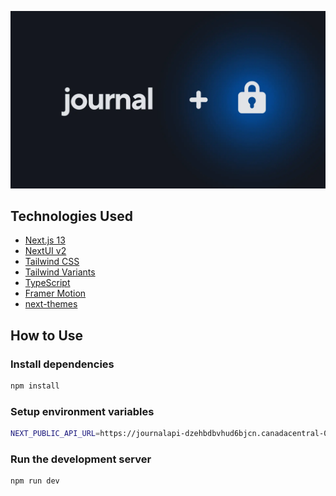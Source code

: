 ![Banner](docs/banner.webp)

## Technologies Used

- [Next.js 13](https://nextjs.org/docs/getting-started)
- [NextUI v2](https://nextui.org/)
- [Tailwind CSS](https://tailwindcss.com/)
- [Tailwind Variants](https://tailwind-variants.org)
- [TypeScript](https://www.typescriptlang.org/)
- [Framer Motion](https://www.framer.com/motion/)
- [next-themes](https://github.com/pacocoursey/next-themes)

## How to Use

### Install dependencies

```bash
npm install
```

### Setup environment variables

```bash
NEXT_PUBLIC_API_URL=https://journalapi-dzehbdbvhud6bjcn.canadacentral-01.azurewebsites.net
```

### Run the development server

```bash
npm run dev
```

